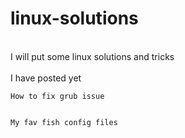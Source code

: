 # linux-solutions
\
I will put some linux solutions and tricks\
\
I have posted yet

    How to fix grub issue

    
    My fav fish config files


    
